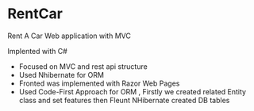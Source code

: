 # RentCar
Rent A Car Web application with MVC

Implented with C#

- Focused on MVC and rest api structure <br/>
- Used Nhibernate for ORM <br/>
- Fronted was implemented with Razor Web Pages <br/>
- Used Code-First Approach for ORM , Firstly we created related Entity class and set features then Fleunt NHibernate created DB tables
